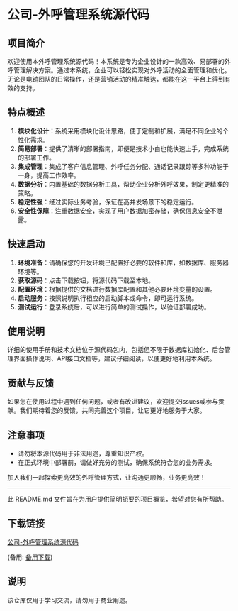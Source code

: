 # 公司-外呼管理系统源代码

## 项目简介

欢迎使用本外呼管理系统源代码！本系统是专为企业设计的一款高效、易部署的外呼管理解决方案。通过本系统，企业可以轻松实现对外呼活动的全面管理和优化。无论是电销团队的日常操作，还是营销活动的精准触达，都能在这一平台上得到有效的支持。

## 特点概述

1. **模块化设计**：系统采用模块化设计思路，便于定制和扩展，满足不同企业的个性化需求。
2. **简易部署**：提供了清晰的部署指南，即便是技术小白也能快速上手，完成系统的部署工作。
3. **集成管理**：集成了客户信息管理、外呼任务分配、通话记录跟踪等多种功能于一身，提高工作效率。
4. **数据分析**：内置基础的数据分析工具，帮助企业分析外呼效果，制定更精准的策略。
5. **稳定性强**：经过实际业务考验，保证在高并发场景下的稳定运行。
6. **安全性保障**：注重数据安全，实现了用户数据加密存储，确保信息安全不泄露。

## 快速启动

1. **环境准备**：请确保您的开发环境已配置好必要的软件和库，如数据库、服务器环境等。
2. **获取源码**：点击下载按钮，将源代码下载至本地。
3. **配置环境**：根据提供的文档进行数据库配置和其他必要环境变量的设置。
4. **启动服务**：按照说明执行相应的启动脚本或命令，即可运行系统。
5. **测试运行**：登录系统后，可以进行简单的测试操作，以验证部署成功。

## 使用说明

详细的使用手册和技术文档位于源代码包内，包括但不限于数据库初始化、后台管理界面操作说明、API接口文档等，建议仔细阅读，以便更好地利用本系统。

## 贡献与反馈

如果您在使用过程中遇到任何问题，或者有改进建议，欢迎提交issues或参与贡献。我们期待着您的反馈，共同完善这个项目，让它更好地服务于大家。

## 注意事项

- 请勿将本源代码用于非法用途，尊重知识产权。
- 在正式环境中部署前，请做好充分的测试，确保系统符合您的业务需求。

加入我们一起探索更高效的外呼管理方式，让沟通更顺畅，业务更高效！

---

此 README.md 文件旨在为用户提供简明扼要的项目概览，希望对您有所帮助。

## 下载链接
[公司-外呼管理系统源代码](https://pan.quark.cn/s/96b72767c13e) 

(备用: [备用下载](https://pan.baidu.com/s/1mRziRuQpHSGJ45nXY1nStg?pwd=1234))

## 说明

该仓库仅用于学习交流，请勿用于商业用途。
